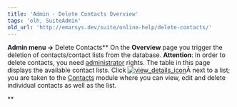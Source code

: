 ```yaml
---
title: 'Admin - Delete Contacts Overview'
tags: 'olh, SuiteAdmin'
old_url: 'http://emarsys.dev/suite/online-help/delete-contacts/'
---
```


**Admin menu ->** Delete Contacts** On the **Overview** page you trigger the deletion of contacts/contact lists from the database. **Attention**: In order to delete contacts, you need [administrator](/olh/admin-about-users.md "Admin â&#128;&#147; About Users") rights. The table in this page displays the available contact lists. Click [![view_details_icon](/assets/images/view_details_icon.png)](/assets/images/view_details_icon.png)Â next to a list; you are taken to the [Contacts](/olh/contact-lists-overview.md "Contacts â&#128;&#147; Contact Lists â&#128;&#147; Overview") module where you can view, edit and delete individual contacts as well as the list.

**